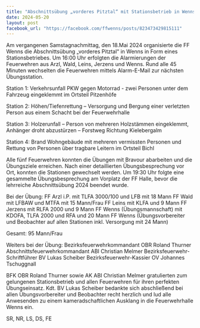 ```yaml
---
title: "Abschnittsübung „vorderes Pitztal“ mit Stationsbetrieb in Wenns"
date: 2024-05-20
layout: post
facebook_url: "https://facebook.com/ffwenns/posts/823473429815111"
---
```


Am vergangenen Samstagnachmittag, den 18.Mai 2024 organisierte die FF Wenns die Abschnittsübung „vorderes Pitztal“ in Wenns in Form eines Stationsbetriebes. Um 16:00 Uhr erfolgten die Alarmierungen der Feuerwehren aus Arzl, Wald, Leins, Jerzens und Wenns. Rund alle 45 Minuten wechselten die Feuerwehren mittels Alarm-E-Mail zur nächsten Übungsstation. 

Station 1: Verkehrsunfall PKW gegen Motorrad - zwei Personen unter dem Fahrzeug eingeklemmt im Ortsteil Pitzenhöfe

️Station 2: Höhen/Tiefenrettung – Versorgung und Bergung einer verletzten Person aus einem Schacht bei der Feuerwehrhalle

Station 3: Holzerunfall – Person von mehreren Holzstämmen eingeklemmt, Anhänger droht abzustürzen – Forstweg Richtung Kielebergalm 

Station 4: Brand Wohngebäude mit mehreren vermissten Personen und Rettung von Personen über tragbare Leitern im Ortsteil Bichl 

Alle fünf Feuerwehren konnten die Übungen mit Bravour abarbeiten und die Übungsziele erreichen. Nach einer detaillierten Übungsbesprechung vor Ort, konnten die Stationen gewechselt werden. Um 19:30 Uhr folgte eine gesammelte Übungsbesprechung am Vorplatz der FF Halle, bevor die lehrreiche Abschnittsübung 2024 beendet wurde.

Bei der Übung:
FF Arzl i.P. mit TLFA 3000/100 und LFB mit 18 Mann
FF Wald mit LFBAW und MTFA mit 15 Mann/Frau
FF Leins mit KLFA und 9 Mann
FF Jerzens mit RLFA 2000 und 9 Mann
FF Wenns (Übungsmannschaft) mit KDOFA, TLFA 2000 und RFA und 20 Mann
FF Wenns (Übungsvorbereiter und Beobachter auf allen Stationen inkl. Versorgung mit 24 Mann) 

Gesamt: 95 Mann/Frau 

Weiters bei der Übung:
Bezirksfeuerwehrkommandant OBR Roland Thurner 
Abschnittsfeuerwehrkommandant ABI Christian Melmer 
Bezirksfeuerwehr-Schriftführer BV Lukas Scheiber
Bezirksfeuerwehr-Kassier OV Johannes Tschuggnall

BFK OBR Roland Thurner sowie AK ABI Christian Melmer gratulierten zum gelungenen Stationsbetrieb und allen Feuerwehren für ihren perfekten Übungseinsatz. Kdt. BV Lukas Scheiber bedankte sich abschließend bei allen Übungsvorbereiter und Beobachter recht herzlich und lud alle Anwesenden zu einem kameradschaftlichen Ausklang in die Feuerwehrhalle Wenns ein.

SR, NR, LS, DS, FE